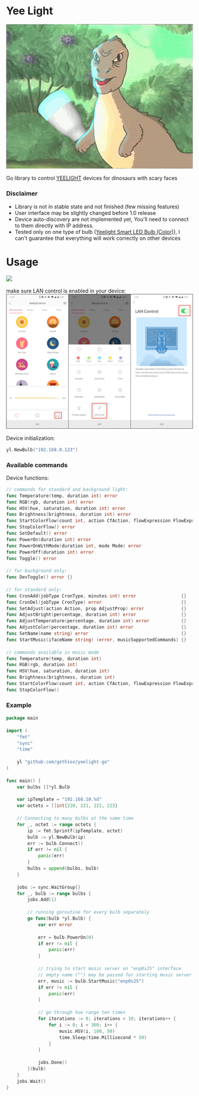 # Yee Light

[![dinosaur with bulb in paw](resources/yee.gif)](https://www.youtube.com/watch?v=q6EoRBvdVPQ)

Go library to control [YEELIGHT](https://www.yeelight.com/) devices for dinosaurs with scary faces

### Disclaimer
- Library is not in stable state and not finished (few missing features)
- User interface may be slightly changed before 1.0 release
- Device auto-discovery are not implemented yet, You'll need to connect to them directly with IP address. 
- Tested only on one type of bulb ([Yeelight Smart LED Bulb (Color)](https://www.yeelight.com/en_US/product/lemon-color)),
  I can't guarantee that everything will work correctly on other devices

# Usage

[![](https://godoc.org/github.com/gethiox/yeelight-go?status.svg)](http://godoc.org/github.com/gethiox/yeelight-go)

make sure LAN control is enabled in your device: 
![](resources/enabling_lan_control.png)

Device initialization:
```go
yl.NewBulb("192.168.0.123")
```

### Available commands

Device functions:
```go
// commands for standard and background light:
func Temperature(temp, duration int) error                                           {}
func RGB(rgb, duration int) error                                                    {}
func HSV(hue, saturation, duration int) error                                        {}
func Brightness(brightness, duration int) error                                      {}
func StartColorFlow(count int, action CfAction, flowExpression FlowExpression) error {}
func StopColorFlow() error                                                           {}
func SetDefault() error                                                              {}
func PowerOn(duration int) error                                                     {}
func PowerOnWithMode(duration int, mode Mode) error                                  {}
func PowerOff(duration int) error                                                    {}
func Toggle() error                                                                  {}

// for background only:
func DevToggle() error {} 

// for standard only:
func CronAdd(jobType CronType, minutes int) error                 {}
func CronDel(jobType CronType) error                              {}
func SetAdjust(action Action, prop AdjustProp) error              {}
func AdjustBright(percentage, duration int) error                 {}
func AdjustTemperature(percentage, duration int) error            {}
func AdjustColor(percentage, duration int) error                  {}
func SetName(name string) error                                   {}
func StartMusic(ifaceName string) (error, musicSupportedCommands) {}

// commands available in music mode
func Temperature(temp, duration int)                                           {}
func RGB(rgb, duration int)                                                    {}
func HSV(hue, saturation, duration int)                                        {}
func Brightness(brightness, duration int)                                      {}
func StartColorFlow(count int, action CfAction, flowExpression FlowExpression) {}
func StopColorFlow()                                                           {}
```

### Example
```go
package main

import ( 
    "fmt"
    "sync"
    "time"

    yl "github.com/gethiox/yeelight-go"
)

func main() {
    var bulbs []*yl.Bulb
	
    var ipTemplate = "192.168.10.%d"
	var octets = []int{220, 221, 222, 223}
	
    // Connecting to many bulbs at the same time
	for _, octet := range octets {
		ip := fmt.Sprintf(ipTemplate, octet)
		bulb := yl.NewBulb(ip) 
		err := bulb.Connect()
		if err != nil {
			panic(err)
		}
		bulbs = append(bulbs, bulb)
	}

	jobs := sync.WaitGroup{}
	for _, bulb := range bulbs {
		jobs.Add(1)

        // running goroutine for every bulb separately
		go func(bulb *yl.Bulb) {
			var err error

			err = bulb.PowerOn(0)
			if err != nil {
				panic(err)
			}

			// trying to start music server on "enp0s25" interface
            // empty name ("") may be passed for starting music server on first found interface
            err, music := bulb.StartMusic("enp0s25")
			if err != nil {
				panic(err)
			}

            // go through hue range ten times
			for iterations := 0; iterations < 10; iterations++ {
				for i := 0; i < 360; i++ {
					music.HSV(i, 100, 50)
					time.Sleep(time.Millisecond * 50)
				}
			}

			jobs.Done()
		}(bulb)
	}
	jobs.Wait()
}
```
